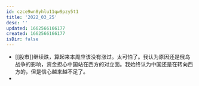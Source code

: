 ```yaml
---
id: czce9wn8yhlu11qw9pzy5t1
title: '2022_03_25'
desc: ''
updated: 1662566166177
created: 1662566166177
isDir: false
---
```

- [[股市]]继续跌，算起来本周应该没有涨过。太可怕了。我认为原因还是俄乌战争的影响，资金担心中国站在西方的对立面。我始终认为中国还是在转向西方的，但是信心越来越不足了。
-
